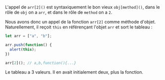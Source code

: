 L'appel de `arr[2]()` est syntaxiquement le bon vieux `obj[method]()`, dans le rôle de `obj` on a `arr`, et dans le rôle de `method` on a `2`.

Nous avons donc un appel de la fonction `arr[2]` comme méthode d'objet.
Naturellement, il reçoit `this` en référençant l'objet `arr` et sort le tableau :

```js run
let arr = ["a", "b"];

arr.push(function() {
  alert(this);
})

arr[2](); // a,b,function(){...}
```

Le tableau a 3 valeurs.
Il en avait initialement deux, plus la fonction.

